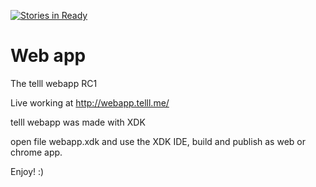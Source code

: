 [![Stories in Ready](https://badge.waffle.io/Telll/webapp.png?label=ready&title=Ready)](https://waffle.io/Telll/webapp)
# Web app
The telll webapp RC1

Live working at http://webapp.telll.me/

telll webapp was made with XDK

open file webapp.xdk and use the XDK IDE, build and publish as web or chrome app.


Enjoy!
:)
